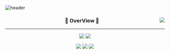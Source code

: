 ![header](https://capsule-render.vercel.app/api?type=waving&color=auto&height=300&section=header&text=BK's%20History&fontSize=90&animation=fadeIn&fontAlignY=38&descAlignY=51&descAlign=62)

<div align="center">
  
<a href="https://suave-lilac-075.notion.site/b1ac3609f8a946c3a1939b5d46211e44?v=cc0f75ec13e54868a33bb57336fb9ee8"><img align="right" src="https://github-readme-stats.vercel.app/api/top-langs/?username=kim-byoungkwan&theme=dracula&exclude_repo=Computer-Science-Engineering&layout=compact&langs_count=10"/></a>
  
  
  ### 🐣 OverView 🐥 
  
  ---
  
<a href="https://github.com/kim-byoungkwan"><img src="https://hits.seeyoufarm.com/api/count/incr/badge.svg?url=https%3A%2F%2Fgithub.com%2Fkim-byoungkwan&count_bg=%23000000&title_bg=%23000000&icon=github.svg&icon_color=%23E7E7E7&title=GitHub&edge_flat=false)"/></a> <a href="https://solved.ac/bg0307"><img src="http://mazassumnida.wtf/api/mini/generate_badge?boj=bg0307"/></a>
 

<a href="https://www.instagram.com/pppassionking/"><img src="http://img.shields.io/badge/Instagram-E4405F?style=flat-square&logo=Instagram&logoColor=white"/></a>
<a href="https://www.youtube.com/channel/UCIPJAM8maFX2IjriuH1dTlw"><img src="https://img.shields.io/badge/YouTube-FF0000?style=flat-square&logo=YouTube&logoColor=white"/></a> 
<a href="https://doberrrkwan.tistory.com"><img src="https://img.shields.io/badge/Tistory-E5511E?style=flat-square&logo=Blogger&logoColor=white"/></a>
  

 
 <br>
 
</div>
